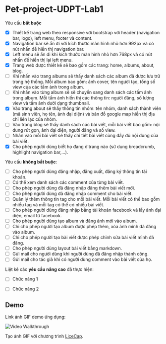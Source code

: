 # Pet-project-UDPT-Lab1

Yêu cầu **bắt buộc**
* [x] Thiết kế trang web theo responsive với bootstrap với header (navigation bar, logo), left menu, footer và content.
* [x] Navigation bar sẽ ẩn đi với kích thước màn hình nhỏ hơn 992px và có nút nhấn để hiển thị navigation bar.
* [x] Left menu sẽ ẩn đi khi kích thước màn hình nhỏ hơn 768px và có nút nhấn để hiển thị lại left menu.
* [x] Trang web được thiết kế sẽ bao gồm các trang: home, albums, about, blog.
* [ ] Khi nhấn vào trang albums sẽ thấy danh sách các album đã được lưu trữ trong hệ thống. Mỗi album bao gồm: ảnh cover, tên người tạo, tổng số view của các tấm ảnh trong album.
* [ ] Khi nhấn vào từng album sẽ sẽ chuyển sang danh sách các tấm ảnh trong album. Mỗi tấm ảnh hiển thị các thông tin: người đăng, số lượng view và tấm ảnh dưới dạng thumbnail.
* [x] Vào trang about sẽ thấy thông tin nhóm: tên nhóm, danh sách thành viên (mã sinh viên, họ tên, ảnh đại diện) và bản đồ google map hiển thị địa chỉ liên lạc của nhóm.
* [ ] Vào trang blog sẽ thấy danh sách các bài viết, mỗi bài viết bao gồm: nội dung rút gọn, ảnh đại diện, người đăng và số view.
* [ ] Nhấn vào mỗi bài viết sẽ thấy chi tiết bài viết cùng đầy đủ nội dung của bài viết.
* [x] Cho phép người dùng biết họ đang ở trang nào (sử dụng breadcrumb, highlight navigation bar,...).

Yêu cầu **không bắt buộc**:
* [ ] Cho phép người dùng đăng nhập, đăng xuất, đăng ký thông tin tài khoản.
* [ ] Có thể xem danh sách các comment của từng bài viết. 
* [ ] Cho phép người dùng đã đăng nhập đăng thêm bài viết mới.
* [ ] Cho phép người dùng đã đăng nhập comment cho bài viết.
* [ ] Quản lý thêm thông tin tag cho mỗi bài viết. Mỗi bài viết có thể bao gồm nhiều tag và mỗi tag có thể có nhiều bài viết.
* [ ] Cho phép người dùng đăng nhập bằng tài khoản facebook và lấy ảnh đại diện, email từ facebook.
* [ ] Cho phép người dùng tạo album và đăng ảnh mới vào album.
* [ ] Chỉ cho phép người tạo album được phép thêm, xóa ảnh mình đã đăng vào album.
* [ ] Chỉ cho phép người tạo bài viết được phép chỉnh sửa bài viết mình đã đăng.
* [ ] Cho phép người dùng layout bài viết bằng markdown.
* [ ] Gửi mail cho người dùng khi người dùng đã đăng nhập thành công.
* [ ] Gửi mail cho tác giả khi có người dùng comment vào bài viết của họ.

Liệt kê các **yêu cầu nâng cao** đã thực hiện:
* [ ] Chức năng 1
* [ ] Chức năng 2


## Demo

Link ảnh GIF demo ứng dụng:

![Video Walkthrough](demo.gif)

Tạo ảnh GIF với chương trình [LiceCap](http://www.cockos.com/licecap/).
